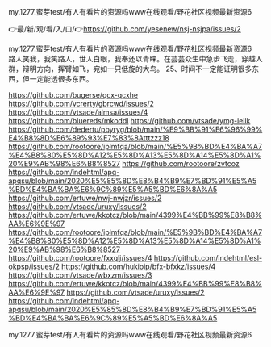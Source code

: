 my.1277.蜜芽test/有人有看片的资源吗www在线观看/野花社区视频最新资源6

👉最/新/观/看/入/口/👉https://github.com/yesenew/nsj-nsjpa/issues/2

my.1277.蜜芽test/有人有看片的资源吗www在线观看/野花社区视频最新资源6　　路人笑我，我笑路人，世人白眼，我奉还以青睐。在芸芸众生中急步飞走，穿越人群，辩明方向，挥臂如飞，宛如一只低旋的大鸟。
	25、时间不一定能证明很多东西，但一定能透很多东西。


https://github.com/bugerse/qcx-qcxhe
https://github.com/vcrerty/gbrcwd/issues/2
https://github.com/vtsade/almsa/issues/4
https://github.com/bluereds/mkoddl
https://github.com/vtsade/ymg-iellk
https://github.com/dedertu/pbyryg/blob/main/%E9%BB%91%E6%96%99%E4%B8%8D%E6%89%93%E7%83%8Atttzzz18
https://github.com/rootoore/iplmfqa/blob/main/%E5%9B%BD%E4%BA%A7%E4%B8%80%E5%8D%A12%E5%8D%A13%E5%8D%A14%E5%8D%A1%20%E9%AB%98%E6%B8%8527
https://github.com/rootoore/zvtcoz
https://github.com/indehtml/apq-apqsu/blob/main/2020%E5%85%8D%E8%B4%B9%E7%BD%91%E5%A5%BD%E4%BA%BA%E6%9C%89%E5%A5%BD%E6%8A%A5
https://github.com/ertuwe/nwj-nwjzr/issues/2
https://github.com/vtsade/uruxy/issues/2
https://github.com/ertuwe/kkotcz/blob/main/4399%E4%BB%99%E8%B8%AA%E6%9E%97
https://github.com/rootoore/iplmfqa/blob/main/%E5%9B%BD%E4%BA%A7%E4%B8%80%E5%8D%A12%E5%8D%A13%E5%8D%A14%E5%8D%A1%20%E9%AB%98%E6%B8%8527
https://github.com/rootoore/fxxqlj/issues/4
https://github.com/indehtml/esl-okpsp/issues/2
https://github.com/hukioip/bfx-bfxkz/issues/4
https://github.com/vtsade/wbxzm/issues/3
https://github.com/ertuwe/kkotcz/blob/main/4399%E4%BB%99%E8%B8%AA%E6%9E%97
https://github.com/vtsade/uruxy/issues/2
https://github.com/indehtml/apq-apqsu/blob/main/2020%E5%85%8D%E8%B4%B9%E7%BD%91%E5%A5%BD%E4%BA%BA%E6%9C%89%E5%A5%BD%E6%8A%A5

my.1277.蜜芽test/有人有看片的资源吗www在线观看/野花社区视频最新资源6
